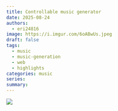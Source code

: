 ```yaml
---
title: Controllable music generator
date: 2025-08-24
authors:
  - eri24816
image: https://i.imgur.com/6oABwUs.jpeg
draft: false
tags:
  - music
  - music-generation
  - web
  - highlights
categories: music
series: 
summary:
---
```

![](https://i.imgur.com/6oABwUs.jpeg)

